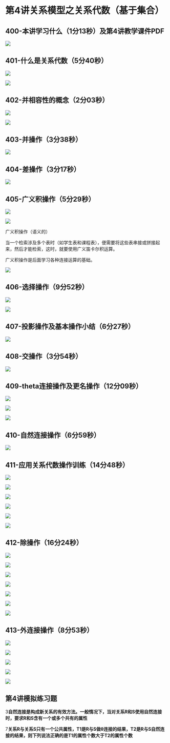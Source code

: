 # 第4讲关系模型之关系代数（基于集合）

## 400-本讲学习什么（1分13秒）及第4讲教学课件PDF  


![](https://cdn.jsdelivr.net/gh/Rosefinch-Midsummer/MyImagesHost02/img/20240320131634.png)

## 401-什么是关系代数（5分40秒）  

![](https://cdn.jsdelivr.net/gh/Rosefinch-Midsummer/MyImagesHost02/img/20240320132019.png)

![](https://cdn.jsdelivr.net/gh/Rosefinch-Midsummer/MyImagesHost02/img/20240320132040.png)
## 402-并相容性的概念（2分03秒）  

![](https://cdn.jsdelivr.net/gh/Rosefinch-Midsummer/MyImagesHost02/img/20240320133109.png)

![](https://cdn.jsdelivr.net/gh/Rosefinch-Midsummer/MyImagesHost02/img/20240320133130.png)
## 403-并操作（3分38秒）  

![](https://cdn.jsdelivr.net/gh/Rosefinch-Midsummer/MyImagesHost02/img/20240320133242.png)
## 404-差操作（3分17秒）  

![](https://cdn.jsdelivr.net/gh/Rosefinch-Midsummer/MyImagesHost02/img/20240320133307.png)
## 405-广义积操作（5分29秒）  

![](https://cdn.jsdelivr.net/gh/Rosefinch-Midsummer/MyImagesHost02/img/20240320133546.png)

![](https://cdn.jsdelivr.net/gh/Rosefinch-Midsummer/MyImagesHost02/img/20240320133609.png)

广义积操作（语义的）

当一个检索涉及多个表时（如学生表和课程表），便需要将这些表串接或拼接起来，然后才能检索，这时，就要使用广义笛卡尔积运算。

广义积操作是后面学习各种连接运算的基础。

![](https://cdn.jsdelivr.net/gh/Rosefinch-Midsummer/MyImagesHost02/img/20240320134016.png)


## 406-选择操作（9分52秒）  

![](https://cdn.jsdelivr.net/gh/Rosefinch-Midsummer/MyImagesHost02/img/20240320134043.png)

![](https://cdn.jsdelivr.net/gh/Rosefinch-Midsummer/MyImagesHost02/img/20240320134557.png)
## 407-投影操作及基本操作小结（6分27秒）  

![](https://cdn.jsdelivr.net/gh/Rosefinch-Midsummer/MyImagesHost02/img/20240320135426.png)



## 408-交操作（3分54秒）  

![](https://cdn.jsdelivr.net/gh/Rosefinch-Midsummer/MyImagesHost02/img/20240320140059.png)

## 409-theta连接操作及更名操作（12分09秒）  


![](https://cdn.jsdelivr.net/gh/Rosefinch-Midsummer/MyImagesHost02/img/20240320140029.png)

![](https://cdn.jsdelivr.net/gh/Rosefinch-Midsummer/MyImagesHost02/img/20240320141236.png)


![](https://cdn.jsdelivr.net/gh/Rosefinch-Midsummer/MyImagesHost02/img/20240320141343.png)


## 410-自然连接操作（6分59秒）  

![](https://cdn.jsdelivr.net/gh/Rosefinch-Midsummer/MyImagesHost02/img/20240320141556.png)



## 411-应用关系代数操作训练（14分48秒）  

![](https://cdn.jsdelivr.net/gh/Rosefinch-Midsummer/MyImagesHost02/img/20240321184223.png)

![](https://cdn.jsdelivr.net/gh/Rosefinch-Midsummer/MyImagesHost02/img/20240321184357.png)

![](https://cdn.jsdelivr.net/gh/Rosefinch-Midsummer/MyImagesHost02/img/20240321184518.png)

![](https://cdn.jsdelivr.net/gh/Rosefinch-Midsummer/MyImagesHost02/img/20240321185346.png)

![](https://cdn.jsdelivr.net/gh/Rosefinch-Midsummer/MyImagesHost02/img/20240321185433.png)

![](https://cdn.jsdelivr.net/gh/Rosefinch-Midsummer/MyImagesHost02/img/20240321185500.png)

## 412-除操作（16分24秒）  

![](https://cdn.jsdelivr.net/gh/Rosefinch-Midsummer/MyImagesHost02/img/20240321185800.png)

![](https://cdn.jsdelivr.net/gh/Rosefinch-Midsummer/MyImagesHost02/img/20240321191142.png)

![](https://cdn.jsdelivr.net/gh/Rosefinch-Midsummer/MyImagesHost02/img/20240321191205.png)

![](https://cdn.jsdelivr.net/gh/Rosefinch-Midsummer/MyImagesHost02/img/20240321192122.png)

![](https://cdn.jsdelivr.net/gh/Rosefinch-Midsummer/MyImagesHost02/img/20240321192150.png)

![](https://cdn.jsdelivr.net/gh/Rosefinch-Midsummer/MyImagesHost02/img/20240321192237.png)

![](https://cdn.jsdelivr.net/gh/Rosefinch-Midsummer/MyImagesHost02/img/20240321192346.png)


## 413-外连接操作（8分53秒）  

![](https://cdn.jsdelivr.net/gh/Rosefinch-Midsummer/MyImagesHost02/img/20240321220410.png)

![](https://cdn.jsdelivr.net/gh/Rosefinch-Midsummer/MyImagesHost02/img/20240321220434.png)

![](https://cdn.jsdelivr.net/gh/Rosefinch-Midsummer/MyImagesHost02/img/20240321220452.png)

![](https://cdn.jsdelivr.net/gh/Rosefinch-Midsummer/MyImagesHost02/img/20240321220518.png)

![](https://cdn.jsdelivr.net/gh/Rosefinch-Midsummer/MyImagesHost02/img/20240321220558.png)

## 第4讲模拟练习题  

3**自然连接是构成新关系的有效方法。一般情况下，当对关系R和S使用自然连接时，要求R和S含有一个或多个共有的属性**

7**关系R与关系S只有一个公共属性，T1是R与S做θ连接的结果，T2是R与S自然连接的结果，则下列说法正确的是T1的属性个数大于T2的属性个数**